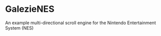 # GalezieNES
An example multi-directional scroll engine for the Nintendo Entertainment System (NES)
